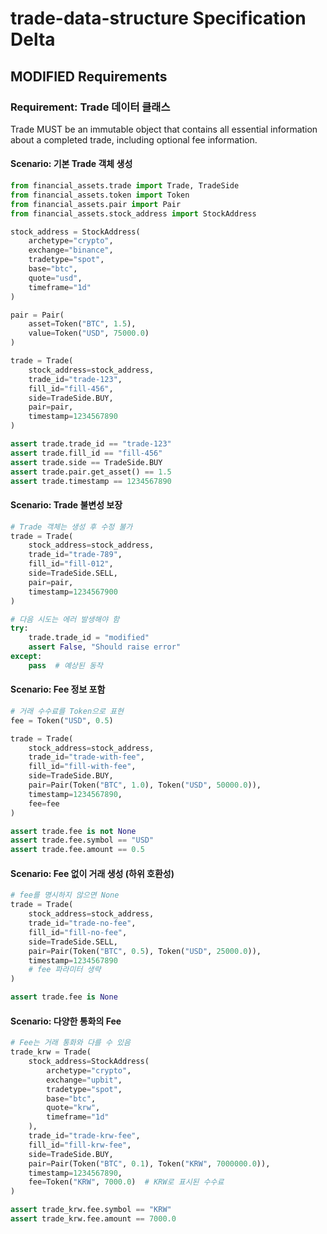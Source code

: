 # trade-data-structure Specification Delta

## MODIFIED Requirements

### Requirement: Trade 데이터 클래스
Trade MUST be an immutable object that contains all essential information about a completed trade, including optional fee information.

#### Scenario: 기본 Trade 객체 생성
```python
from financial_assets.trade import Trade, TradeSide
from financial_assets.token import Token
from financial_assets.pair import Pair
from financial_assets.stock_address import StockAddress

stock_address = StockAddress(
    archetype="crypto",
    exchange="binance",
    tradetype="spot",
    base="btc",
    quote="usd",
    timeframe="1d"
)

pair = Pair(
    asset=Token("BTC", 1.5),
    value=Token("USD", 75000.0)
)

trade = Trade(
    stock_address=stock_address,
    trade_id="trade-123",
    fill_id="fill-456",
    side=TradeSide.BUY,
    pair=pair,
    timestamp=1234567890
)

assert trade.trade_id == "trade-123"
assert trade.fill_id == "fill-456"
assert trade.side == TradeSide.BUY
assert trade.pair.get_asset() == 1.5
assert trade.timestamp == 1234567890
```

#### Scenario: Trade 불변성 보장
```python
# Trade 객체는 생성 후 수정 불가
trade = Trade(
    stock_address=stock_address,
    trade_id="trade-789",
    fill_id="fill-012",
    side=TradeSide.SELL,
    pair=pair,
    timestamp=1234567900
)

# 다음 시도는 에러 발생해야 함
try:
    trade.trade_id = "modified"
    assert False, "Should raise error"
except:
    pass  # 예상된 동작
```

#### Scenario: Fee 정보 포함
```python
# 거래 수수료를 Token으로 표현
fee = Token("USD", 0.5)

trade = Trade(
    stock_address=stock_address,
    trade_id="trade-with-fee",
    fill_id="fill-with-fee",
    side=TradeSide.BUY,
    pair=Pair(Token("BTC", 1.0), Token("USD", 50000.0)),
    timestamp=1234567890,
    fee=fee
)

assert trade.fee is not None
assert trade.fee.symbol == "USD"
assert trade.fee.amount == 0.5
```

#### Scenario: Fee 없이 거래 생성 (하위 호환성)
```python
# fee를 명시하지 않으면 None
trade = Trade(
    stock_address=stock_address,
    trade_id="trade-no-fee",
    fill_id="fill-no-fee",
    side=TradeSide.SELL,
    pair=Pair(Token("BTC", 0.5), Token("USD", 25000.0)),
    timestamp=1234567890
    # fee 파라미터 생략
)

assert trade.fee is None
```

#### Scenario: 다양한 통화의 Fee
```python
# Fee는 거래 통화와 다를 수 있음
trade_krw = Trade(
    stock_address=StockAddress(
        archetype="crypto",
        exchange="upbit",
        tradetype="spot",
        base="btc",
        quote="krw",
        timeframe="1d"
    ),
    trade_id="trade-krw-fee",
    fill_id="fill-krw-fee",
    side=TradeSide.BUY,
    pair=Pair(Token("BTC", 0.1), Token("KRW", 7000000.0)),
    timestamp=1234567890,
    fee=Token("KRW", 7000.0)  # KRW로 표시된 수수료
)

assert trade_krw.fee.symbol == "KRW"
assert trade_krw.fee.amount == 7000.0
```
